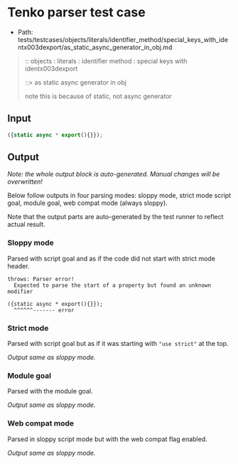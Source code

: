 # Tenko parser test case

- Path: tests/testcases/objects/literals/identifier_method/special_keys_with_identx003dexport/as_static_async_generator_in_obj.md

> :: objects : literals : identifier method : special keys with identx003dexport
>
> ::> as static async generator in obj
>
> note this is because of static, not async generator

## Input

`````js
({static async * export(){}});
`````

## Output

_Note: the whole output block is auto-generated. Manual changes will be overwritten!_

Below follow outputs in four parsing modes: sloppy mode, strict mode script goal, module goal, web compat mode (always sloppy).

Note that the output parts are auto-generated by the test runner to reflect actual result.

### Sloppy mode

Parsed with script goal and as if the code did not start with strict mode header.

`````
throws: Parser error!
  Expected to parse the start of a property but found an unknown modifier

({static async * export(){}});
  ^^^^^^------- error
`````

### Strict mode

Parsed with script goal but as if it was starting with `"use strict"` at the top.

_Output same as sloppy mode._

### Module goal

Parsed with the module goal.

_Output same as sloppy mode._

### Web compat mode

Parsed in sloppy script mode but with the web compat flag enabled.

_Output same as sloppy mode._
